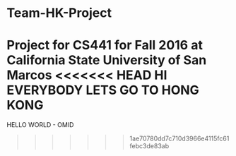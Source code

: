 # Team-HK-Project
Project for CS441 for Fall 2016 at California State University of San Marcos
<<<<<<< HEAD
HI EVERYBODY LETS GO TO HONG KONG
=======

HELLO WORLD - OMID 
>>>>>>> 1ae70780dd7c710d3966e4115fc61febc3de83ab
